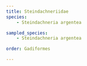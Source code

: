 ```yaml
---
title: Steindachneriidae
species:
    - Steindachneria argentea

sampled_species:
    - Steindachneria argentea

order: Gadiformes

---
```

